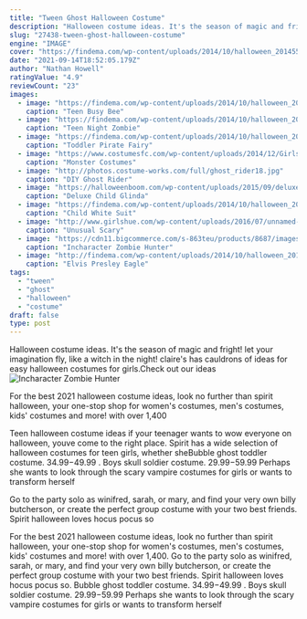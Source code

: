 ```yaml
---
title: "Tween Ghost Halloween Costume"
description: "Halloween costume ideas. It's the season of magic and fright! let your imagination fly, like a witch in the night! claire's has cauldrons of ideas for easy halloween costumes for girls.Check out our ideas"
slug: "27438-tween-ghost-halloween-costume"
engine: "IMAGE"
cover: "https://findema.com/wp-content/uploads/2014/10/halloween_20145541.jpg"
date: "2021-09-14T18:52:05.179Z"
author: "Nathan Howell"
ratingValue: "4.9"
reviewCount: "23"
images:
  - image: "https://findema.com/wp-content/uploads/2014/10/halloween_20145541.jpg"
    caption: "Teen Busy Bee"
  - image: "https://findema.com/wp-content/uploads/2014/10/halloween_20142399.jpg"
    caption: "Teen Night Zombie"
  - image: "https://findema.com/wp-content/uploads/2014/10/halloween_20149293.jpg"
    caption: "Toddler Pirate Fairy"
  - image: "https://www.costumesfc.com/wp-content/uploads/2014/12/Girls-Monster-Costume.jpg"
    caption: "Monster Costumes"
  - image: "http://photos.costume-works.com/full/ghost_rider18.jpg"
    caption: "DIY Ghost Rider"
  - image: "https://halloweenboom.com/wp-content/uploads/2015/09/deluxe-child-glinda-the-good-witch-costume-860x1229.jpg"
    caption: "Deluxe Child Glinda"
  - image: "https://findema.com/wp-content/uploads/2014/10/halloween_20145764.jpg"
    caption: "Child White Suit"
  - image: "http://www.girlshue.com/wp-content/uploads/2016/07/unnamed-file-2417.jpg"
    caption: "Unusual Scary"
  - image: "https://cdn11.bigcommerce.com/s-863teu/products/8687/images/27075/e2292d6e-ba0c-5e07-a13a-1d6279b02643__47654.1508283060.386.513.jpg?c=2"
    caption: "Incharacter Zombie Hunter"
  - image: "http://findema.com/wp-content/uploads/2014/10/halloween_20147392.jpg"
    caption: "Elvis Presley Eagle"
tags:
  - "tween"
  - "ghost"
  - "halloween"
  - "costume"
draft: false
type: post
---
```


Halloween costume ideas. It's the season of magic and fright! let your imagination fly, like a witch in the night! claire's has cauldrons of ideas for easy halloween costumes for girls.Check out our ideas
![Incharacter Zombie Hunter](https://cdn11.bigcommerce.com/s-863teu/products/8687/images/27075/e2292d6e-ba0c-5e07-a13a-1d6279b02643__47654.1508283060.386.513.jpg?c=2 "Incharacter Zombie Hunter")

For the best 2021 halloween costume ideas, look no further than spirit halloween, your one-stop shop for women&#39;s costumes, men&#39;s costumes, kids&#39; costumes and more! with over 1,400
<!--inArticleAds-->

<!--galleryOne-->

Teen halloween costume ideas if your teenager wants to wow everyone on halloween, youve come to the right place. Spirit has a wide selection of halloween costumes for teen girls, whether sheBubble ghost toddler costume. $34.99-$49.99 . Boys skull soldier costume. $29.99-$59.99  Perhaps she wants to look through the scary vampire costumes for girls or wants to transform herself
<!--inArticleAds-->

<!--galleryTwo-->

Go to the party solo as winifred, sarah, or mary, and find your very own billy butcherson, or create the perfect group costume with your two best friends. Spirit halloween loves hocus pocus so
<!--galleryThree-->

For the best 2021 halloween costume ideas, look no further than spirit halloween, your one-stop shop for women's costumes, men's costumes, kids' costumes and more! with over 1,400. Go to the party solo as winifred, sarah, or mary, and find your very own billy butcherson, or create the perfect group costume with your two best friends. Spirit halloween loves hocus pocus so. Bubble ghost toddler costume. $34.99-$49.99 . Boys skull soldier costume. $29.99-$59.99  Perhaps she wants to look through the scary vampire costumes for girls or wants to transform herself